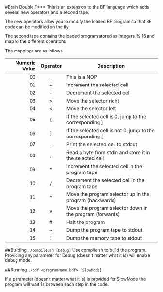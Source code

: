 #Brain Double F\*\*\*
This is an extension to the BF language which adds several new operators and a second tape.

The new operators allow you to modify the loaded BF program so that BF code can be modified on the fly.

The second tape contains the loaded program stored as integers % 16 and map to the different operators.

The mappings are as follows

|Numeric Value  | Operator | Description |
|--------------:|:--------:|-------------|
| 00 | _ | This is a NOP |
| 01 | + | Increment the selected cell |
| 02 | - | Decrement the selected cell |
| 03 | > | Move the selector right |
| 04 | < | Move the selector left |
| 05 | \[ | If the selected cell is 0, jump to the corresponding \] |
| 06 | \] | If the selected cell is not 0, jump to the corresponding \[ |
| 07 | . | Print the selected cell to stdout |
| 08 | , | Read a byte from stdin and store it in the selected cell |
| 09 | * | Increment the selected cell in the program tape |
| 10 | / | Decrement the selected cell in the program tape |
| 11 | ^ | Move the program selector up in the program (backwards) |
| 12 | v | Move the program selector down in the program (forwards) |
| 13 | # | Halt the program
| 14 | ~ | Dump the program tape to stdout
| 15 | ! | Dump the memory tape to stdout

##Building
`./compile.sh [Debug]`
Use compile.sh to build the program. Providing any parameter for Debug (doesn't matter what it is) will enable debug mode.

##Running
`./bdf <programName.bdf> [SlowMode]`

If a parameter (doesn't matter what it is) is provided for SlowMode the program will wait 1s between each step in the code.
